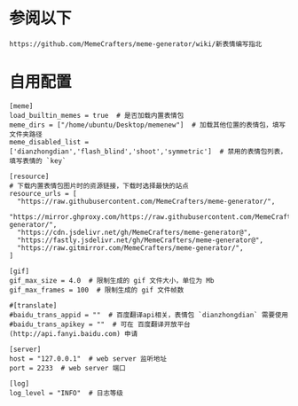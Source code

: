 # 参阅以下
    
    https://github.com/MemeCrafters/meme-generator/wiki/新表情编写指北
# 自用配置

    [meme]
    load_builtin_memes = true  # 是否加载内置表情包
    meme_dirs = ["/home/ubuntu/Desktop/memenew"]  # 加载其他位置的表情包，填写文件夹路径
    meme_disabled_list = ['dianzhongdian','flash_blind','shoot','symmetric']  # 禁用的表情包列表，填写表情的 `key`

    [resource]
    # 下载内置表情包图片时的资源链接，下载时选择最快的站点
    resource_urls = [
      "https://raw.githubusercontent.com/MemeCrafters/meme-generator/",
      "https://mirror.ghproxy.com/https://raw.githubusercontent.com/MemeCrafters/meme-generator/",
      "https://cdn.jsdelivr.net/gh/MemeCrafters/meme-generator@",
      "https://fastly.jsdelivr.net/gh/MemeCrafters/meme-generator@",
      "https://raw.gitmirror.com/MemeCrafters/meme-generator/",
    ]

    [gif]
    gif_max_size = 4.0  # 限制生成的 gif 文件大小，单位为 Mb
    gif_max_frames = 100  # 限制生成的 gif 文件帧数

    #[translate]
    #baidu_trans_appid = ""  # 百度翻译api相关，表情包 `dianzhongdian` 需要使用
    #baidu_trans_apikey = ""  # 可在 百度翻译开放平台 (http://api.fanyi.baidu.com) 申请

    [server]
    host = "127.0.0.1"  # web server 监听地址
    port = 2233  # web server 端口

    [log]
    log_level = "INFO"  # 日志等级
